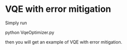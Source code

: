 # VQE with error mitigation

Simply run

python VqeOptimizer.py

then you will get an example of VQE with error mitigation.